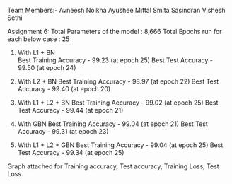 Team Members:- 
Avneesh Nolkha
Ayushee Mittal
Smita Sasindran
Vishesh Sethi

Assignment 6: 
Total Parameters of the model : 8,666
Total  Epochs run for each below case : 25

1. With L1 + BN  
   Best Training Accuracy - 99.23 (at epoch 25)
   Best Test Accuracy - 99.50 (at epoch 24)
   
2. With L2 + BN 
   Best Training Accuracy - 98.97 (at epoch 22)
   Best Test Accuracy - 99.40 (at epoch 20)
   
3. With L1 + L2 + BN 
   Best Training Accuracy - 99.02 (at epoch 25)
   Best Test Accuracy - 99.44 (at epoch 21)
   
4. With GBN 
   Best Training Accuracy - 99.04 (at epoch 21)
   Best Test Accuracy - 99.31 (at epoch 23)
   
5. With L1 + L2 + GBN 
   Best Training Accuracy - 99.04 (at epoch 25)
   Best Test Accuracy - 99.34 (at epoch 25)

Graph attached for Training accuracy, Test accuracy, Training Loss, Test Loss.
